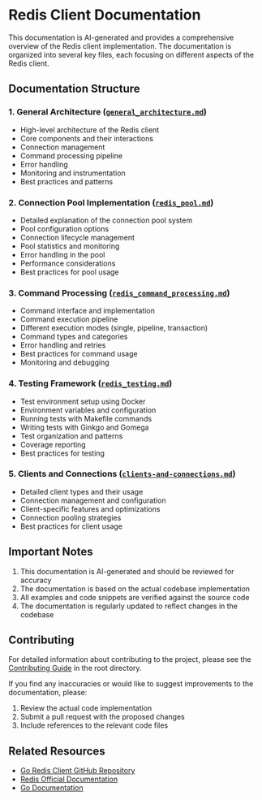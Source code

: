 # Redis Client Documentation

This documentation is AI-generated and provides a comprehensive overview of the Redis client implementation. The documentation is organized into several key files, each focusing on different aspects of the Redis client.

## Documentation Structure

### 1. General Architecture ([`general_architecture.md`](general_architecture.md))
- High-level architecture of the Redis client
- Core components and their interactions
- Connection management
- Command processing pipeline
- Error handling
- Monitoring and instrumentation
- Best practices and patterns

### 2. Connection Pool Implementation ([`redis_pool.md`](redis_pool.md))
- Detailed explanation of the connection pool system
- Pool configuration options
- Connection lifecycle management
- Pool statistics and monitoring
- Error handling in the pool
- Performance considerations
- Best practices for pool usage

### 3. Command Processing ([`redis_command_processing.md`](redis_command_processing.md))
- Command interface and implementation
- Command execution pipeline
- Different execution modes (single, pipeline, transaction)
- Command types and categories
- Error handling and retries
- Best practices for command usage
- Monitoring and debugging

### 4. Testing Framework ([`redis_testing.md`](redis_testing.md))
- Test environment setup using Docker
- Environment variables and configuration
- Running tests with Makefile commands
- Writing tests with Ginkgo and Gomega
- Test organization and patterns
- Coverage reporting
- Best practices for testing

### 5. Clients and Connections ([`clients-and-connections.md`](clients-and-connections.md))
- Detailed client types and their usage
- Connection management and configuration
- Client-specific features and optimizations
- Connection pooling strategies
- Best practices for client usage

## Important Notes

1. This documentation is AI-generated and should be reviewed for accuracy
2. The documentation is based on the actual codebase implementation
3. All examples and code snippets are verified against the source code
4. The documentation is regularly updated to reflect changes in the codebase

## Contributing

For detailed information about contributing to the project, please see the [Contributing Guide](../CONTRIBUTING.md) in the root directory.

If you find any inaccuracies or would like to suggest improvements to the documentation, please:
1. Review the actual code implementation
2. Submit a pull request with the proposed changes
3. Include references to the relevant code files

## Related Resources

- [Go Redis Client GitHub Repository](https://github.com/redis/go-redis)
- [Redis Official Documentation](https://redis.io/documentation)
- [Go Documentation](https://golang.org/doc/) 